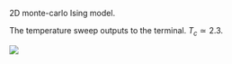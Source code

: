 2D monte-carlo Ising model. 

The temperature sweep outputs to the terminal. $T_c ≃ 2.3$.

![](media/sweep1.gif)
